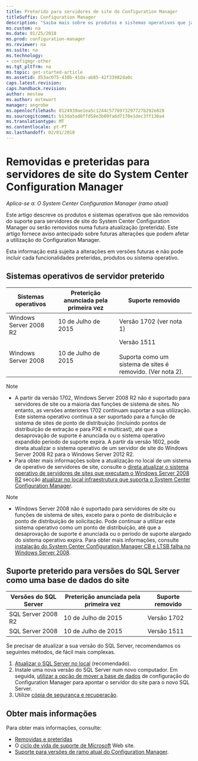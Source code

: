 ```yaml
---
title: Preterido para servidores de site do Configuration Manager
titleSuffix: Configuration Manager
description: "Saiba mais sobre os produtos e sistemas operativos que já não suporta System Center Configuration Manager para os servidores de site."
ms.custom: na
ms.date: 01/25/2018
ms.prod: configuration-manager
ms.reviewer: na
ms.suite: na
ms.technology:
- configmgr-other
ms.tgt_pltfrm: na
ms.topic: get-started-article
ms.assetid: d53ac075-438b-41da-ab85-42f33982da0c
caps.latest.revision: 
caps.handback.revision: 
author: mestew
ms.author: mstewart
manager: angrobe
ms.openlocfilehash: 0124939ae1ea5c1244c5776973297727b292e028
ms.sourcegitcommit: b13da5ad8ffd58e3b89fa6d7170e1dec3ff130a4
ms.translationtype: MT
ms.contentlocale: pt-PT
ms.lasthandoff: 02/01/2018
---
```

# <a name="removed-and-deprecated-for-system-center-configuration-manager-site-servers"></a>Removidas e preteridas para servidores de site do System Center Configuration Manager

*Aplica-se a: O System Center Configuration Manager (ramo atual)*

Este artigo descreve os produtos e sistemas operativos que são removidos do suporte para servidores de site do System Center Configuration Manager ou serão removidos numa futura atualização (preterida). Este artigo fornece aviso antecipado sobre futuras alterações que podem afetar a utilização do Configuration Manager.  

Esta informação está sujeita a alterações em versões futuras e não pode incluir cada funcionalidades preteridas, produtos ou sistema operativo.  


## <a name="deprecated-server-operating-systems"></a>Sistemas operativos de servidor preterido  

|**Sistemas operativos**|**Preterição anunciada pela primeira vez**|**Suporte removido** |  
|-|-|-| 
|Windows Server 2008 R2|10 de Julho de 2015| Versão 1702 (ver nota 1)| 
|Windows Server 2008|10 de Julho de 2015|Versão 1511 </br></br>Suporta como um sistema de sites é removido. (Ver nota 2).|  

>[!NOTE]
>-   A partir da versão 1702, Windows Server 2008 R2 não é suportado para servidores de site ou a maioria das funções de sistema de sites. No entanto, as versões anteriores 1702 continuam suportar a sua utilização. Este sistema operativo continua a ser suportado para a função de sistema de sites de ponto de distribuição (incluindo pontos de distribuição de extração e para PXE e multicast), até que a desaprovação de suporte é anunciada ou o sistema operativo expandido período de suporte expira. A partir da versão 1602, pode direta atualizar o sistema operativo de um servidor de site do Windows Server 2008 R2 para o Windows Server 2012 R2.  
>- Para obter mais informações sobre a atualização no local de um sistema de operativo de servidores de site, consulte o [direta atualizar o sistema operativo de servidores de sites que executam o Windows Server 2008 R2](/sccm/core/servers/manage/upgrade-on-premises-infrastructure#bkmk_from2008r2) secção [atualizar no local infraestrutura que suporta o System Center Configuration Manager](/sccm/core/servers/manage/upgrade-on-premises-infrastructure).

>[!NOTE]
>-   Windows Server 2008 não é suportado para servidores de site ou funções de sistema de sites, exceto para o ponto de distribuição e ponto de distribuição de solicitação. Pode continuar a utilizar este sistema operativo como um ponto de distribuição, até que a desaprovação de suporte é anunciada ou o período de suporte alargado do sistema operativo expira. Para obter mais informações, consulte [instalação do System Center Configuration Manager CB e LTSB falha no Windows Server 2008](https://support.microsoft.com/help/4015095).

## <a name="deprecated-support-for-sql-server-versions-as-a-site-database"></a>Suporte preterido para versões do SQL Server como uma base de dados do site  

|**Versões do SQL Server**|**Preterição anunciada pela primeira vez**|**Suporte removido**|   
|-|-|-| 
|SQL Server 2008 R2|10 de Julho de 2015|Versão 1702| 
|SQL Server 2008|10 de Julho de 2015|Versão 1511|  


Se precisar de atualizar a sua versão do SQL Server, recomendamos os seguintes métodos, de fácil mais complexas.
1. [Atualizar o SQL Server no local](/sccm/core/servers/manage/upgrade-on-premises-infrastructure#a-namebkmksupconfigupgradedbsrva-upgrade-sql-server-on-the-site-database-server) (recomendado).
2. Instale uma nova versão do SQL Server num novo computador. Em seguida, [utilizar a opção de mover a base de dados](/sccm/core/servers/manage/modify-your-infrastructure#a-namebkmkdbconfiga-modify-the-site-database-configuration) de configuração do Configuration Manager para apontar o servidor do site para o novo SQL Server.
3. Utilize [cópia de segurança e recuperação](/sccm/protect/understand/backup-and-recovery).


## <a name="more-information"></a>Obter mais informações
Para obter mais informações, consulte:
 - [Removidas e preteridas](/sccm/core/plan-design/changes/deprecated/removed-and-deprecated)
 - O [ciclo de vida de suporte de Microsoft](https://support.microsoft.com/lifecycle) Web site.
 - [Suporte para versões de ramo atual do Configuration Manager](/sccm/core/servers/manage/current-branch-versions-supported).
